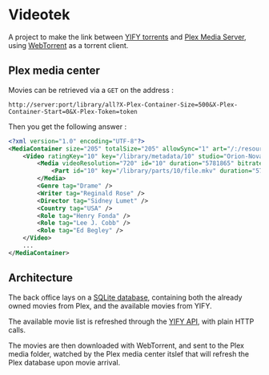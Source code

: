 Videotek
========

A project to make the link between [YIFY torrents](https://yts.to/browse-movies) and [Plex Media Server](https://plex.tv/), using [WebTorrent](https://github.com/feross/webtorrent) as a torrent client.

Plex media center
-----------------

Movies can be retrieved via a `GET` on the address :

```
http://server:port/library/all?X-Plex-Container-Size=500&X-Plex-Container-Start=0&X-Plex-Token=token
```

Then you get the following answer :

``` xml
<?xml version="1.0" encoding="UTF-8"?>
<MediaContainer size="205" totalSize="205" allowSync="1" art="/:/resources/movie-fanart.jpg" identifier="com.plexapp.plugins.library" librarySectionID="1" librarySectionTitle="Films" librarySectionUUID="51e99321-18d7-47b6-9c2e-048e786fd572" mediaTagPrefix="/system/bundle/media/flags/" mediaTagVersion="1436213533" offset="0" thumb="/:/resources/movie.png" title1="Films" title2="All Films" viewGroup="movie" viewMode="65592">
    <Video ratingKey="10" key="/library/metadata/10" studio="Orion-Nova Productions" type="movie" title="12 Angry Men" originalTitle="12 Angry Men" summary="Un jeune homme d&apos;origine modeste est accusé du meurtre de son père et risque la peine de mort. Le jury composé de douze hommes se retire pour délibérer et procède immédiatement à un vote : onze votent coupable, or la décision doit être prise à l&apos;unanimité. Le juré qui a voté non-coupable, sommé de se justifier, explique qu&apos;il a un doute et que la vie d&apos;un homme mérite quelques heures de discussion. Il s&apos;emploie alors à les convaincre un par un." rating="8.1" viewOffset="66322" lastViewedAt="1430511604" year="1957" tagline="Life Is In Their Hands -- Death Is On Their Minds!" thumb="/library/metadata/10/thumb/1431979035" art="/library/metadata/10/art/1431979035" duration="5781865" originallyAvailableAt="1957-04-10" addedAt="1430254602" updatedAt="1431979035" chapterSource="">
        <Media videoResolution="720" id="10" duration="5781865" bitrate="2737" width="1200" height="720" aspectRatio="1.66" audioChannels="1" audioCodec="ac3" videoCodec="h264" container="mkv" videoFrameRate="24p">
            <Part id="10" key="/library/parts/10/file.mkv" duration="5781865" file="/data/Videos/Films/Angry.Men.1957.720p.BRRip.x264-x0r/12.Angry.Men.1957.720p.BRRip.x264-x0r.mkv" size="1978448797" container="mkv" />
        </Media>
        <Genre tag="Drame" />
        <Writer tag="Reginald Rose" />
        <Director tag="Sidney Lumet" />
        <Country tag="USA" />
        <Role tag="Henry Fonda" />
        <Role tag="Lee J. Cobb" />
        <Role tag="Ed Begley" />
    </Video>
    ...
</MediaContainer>
```

Architecture
------------

The back office lays on a [SQLite database](https://www.sqlite.org/), containing both the already owned movies from Plex, and the available movies from YIFY.

The available movie list is refreshed through the [YIFY API](https://yts.to/api), with plain HTTP calls.

The movies are then downloaded with WebTorrent, and sent to the Plex media folder, watched by the Plex media center itslef that will refresh the Plex database upon movie arrival.
